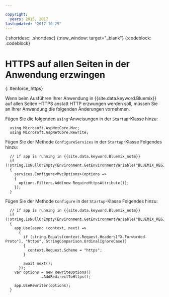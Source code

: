 ```yaml
---

copyright:
  years: 2015, 2017
lastupdated: "2017-10-25"
---
```


{:shortdesc: .shortdesc}
{:new_window: target="_blank"}
{:codeblock: .codeblock}

# HTTPS auf allen Seiten in der Anwendung erzwingen
{: #enforce_https}

Wenn beim Ausführen Ihrer Anwendung in {{site.data.keyword.Bluemix}} auf allen Seiten HTTPS anstatt HTTP erzwungen werden soll, müssen Sie an Ihrer Anwendung die folgenden Änderungen vornehmen.

Fügen Sie die folgenden `using`-Anweisungen in der `Startup`-Klasse hinzu:

```
  using Microsoft.AspNetCore.Mvc;
  using Microsoft.AspNetCore.Rewrite;
```

Fügen Sie der Methode `ConfigureServices` in der `Startup`-Klasse Folgendes hinzu:

```
  // if app is running in {{site.data.keyword.Bluemix_notm}}
  if (!string.IsNullOrEmpty(Environment.GetEnvironmentVariable("BLUEMIX_REGION")))
  {
    services.Configure<MvcOptions>(options =>
    {
      options.Filters.Add(new RequireHttpsAttribute());
    });
  }
```

Fügen Sie der Methode `Configure` in der `Startup`-Klasse Folgendes hinzu:

```
  // if app is running in {{site.data.keyword.Bluemix_notm}}
  if (!string.IsNullOrEmpty(Environment.GetEnvironmentVariable("BLUEMIX_REGION")))
  {
    app.Use(async (context, next) =>
      {
        if (string.Equals(context.Request.Headers["X-Forwarded-Proto"], "https", StringComparison.OrdinalIgnoreCase))
        {
          context.Request.Scheme = "https";
        }

        await next();
      });
    var options = new RewriteOptions()
                .AddRedirectToHttps();

    app.UseRewriter(options);
  }
```
